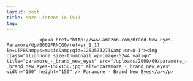 ```yaml
---
layout: post
title: Maze Listens To (51)
tag: 
---
```



                <p><a href="http://www.amazon.com/Brand-New-Eyes-Paramore/dp/B002FRNCG0/ref=sr_1_1?ie=UTF8&amp;s=music&amp;qid=1253533273&amp;sr=8-1"><img class="alignnone size-thumbnail wp-image-5244 valign" title="paramore_-_brand_new_eyes" src="/uploads/2009/09/paramore_-_brand_new_eyes-150x150.jpg" alt="paramore_-_brand_new_eyes" width="150" height="150" /> Paramore - Brand New Eyes</a></p>
            

